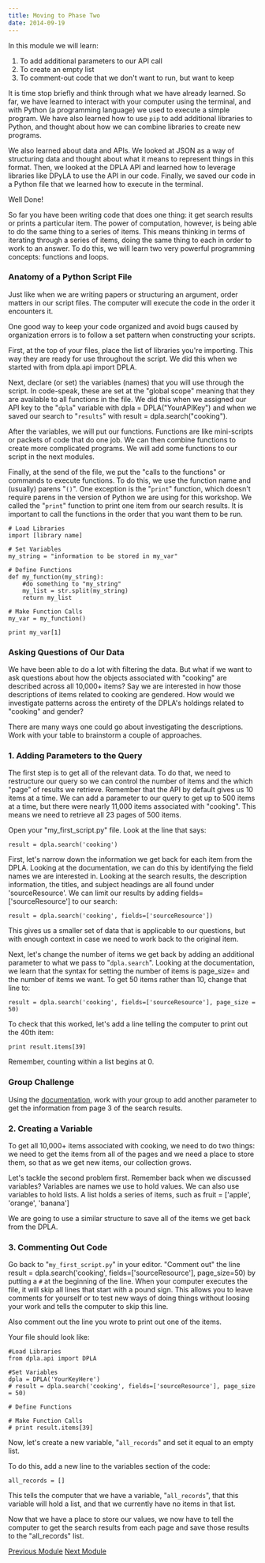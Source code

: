 ```yaml
---
title: Moving to Phase Two
date: 2014-09-19
---
```


In this module we will learn:

1. To add additional parameters to our API call
2. To create an empty list
3. To comment-out code that we don't want to run, but want to keep

It is time stop briefly and think through what we have already learned. So far, we have learned to interact with your computer using the terminal, and with Python (a programming language) we used to execute a simple program. We have also learned how to use `pip` to add additional libraries to Python, and thought about how we can combine libraries to create new programs.

We also learned about data and APIs. We looked at JSON as a way of structuring data and thought about what it means to represent things in this format. Then, we looked at the DPLA API and learned how to leverage libraries like DPyLA to use the API in our code. Finally, we saved our code in a Python file that we learned how to execute in the terminal.

Well Done!

So far you have been writing code that does one thing: it get search results or prints a particular item. The power of computation, however, is being able to do the same thing to a series of items. This means thinking in terms of iterating through a series of items, doing the same thing to each in order to work to an answer. To do this, we will learn two very powerful programming concepts: functions and loops.

### Anatomy of a Python Script File

Just like when we are writing papers or structuring an argument, order matters in our script files. The computer will execute the code in the order it encounters it.

One good way to keep your code organized and avoid bugs caused by organization errors is to follow a set pattern when constructing your scripts.

First, at the top of your files, place the list of libraries you're importing. This way they are ready for use throughout the script. We did this when we started with <span class="command">from dpla.api import DPLA</span>.

Next, declare (or set) the variables (names) that you will use through the script. In code-speak, these are set at the "global scope" meaning that they are available to all functions in the file. We did this when we assigned our API key to the "`dpla`" variable with <span class="command">dpla = DPLA("YourAPIKey")</span> and when we saved our search to "`results`" with <span class="command">result = dpla.search("cooking")</span>.

After the variables, we will put our functions. Functions are like mini-scripts or packets of code that do one job. We can then combine functions to create more complicated programs. We will add some functions to our script in the next modules.

Finally, at the send of the file, we put the "calls to the functions" or commands to execute functions. To do this, we use the function name and (usually) parens "`()`". One exception is the "`print`" function, which doesn't require parens in the version of Python we are using for this workshop. We called the "`print`" function to print one item from our search results. It is important to call the functions in the order that you want them to be run.

	# Load Libraries
	import [library name]

	# Set Variables
	my_string = "information to be stored in my_var"

	# Define Functions
	def my_function(my_string):
		#do something to "my_string"
		my_list = str.split(my_string)
		return my_list

	# Make Function Calls
	my_var = my_function()

	print my_var[1]

### Asking Questions of Our Data

We have been able to do a lot with filtering the data. But what if we want to ask questions about how the objects associated with "cooking" are described across all 10,000+ items? Say we are interested in how those descriptions of items related to cooking are gendered. How would we investigate patterns across the entirety of the DPLA's holdings related to "cooking" and gender?

There are many ways one could go about investigating the descriptions. Work with your table to brainstorm a couple of approaches.


### 1. Adding Parameters to the Query

The first step is to get all of the relevant data. To do that, we need to restructure our query so we can control the number of items and the which "page" of results we retrieve. Remember that the API by default gives us 10 items at a time. We can add a parameter to our query to get up to 500 items at a time, but there were nearly 11,000 items associated with "cooking". This means we need to retrieve all 23 pages of 500 items.

Open your "my_first_script.py" file. Look at the line that says:

	result = dpla.search('cooking')

First, let's narrow down the information we get back for each item from the DPLA. Looking at the documentation, we can do this by identifying the field names we are interested in. Looking at the search results, the description information, the titles, and subject headings are all found under 'sourceResource'. We can limit our results by adding <span class="command">fields=['sourceResource']</span> to our search:

	result = dpla.search('cooking', fields=['sourceResource'])

This gives us a smaller set of data that is applicable to our questions, but with enough context in case we need to work back to the original item.

Next, let's change the number of items we get back by adding an additional parameter to what we pass to "`dpla.search`". Looking at the documentation, we learn that the syntax for setting the number of items is <span class="command">page_size=</span> and the number of items we want. To get 50 items rather than 10, change that line to:

	result = dpla.search('cooking', fields=['sourceResource'], page_size = 50)

To check that this worked, let's add a line telling the computer to print out the 40th item:

	print result.items[39]

Remember, counting within a list begins at 0.

### Group Challenge

Using the [documentation](https://github.com/bibliotechy/DPyLA), work with your group to add another parameter to get the information from page 3 of the search results.


### 2. Creating a Variable

To get all 10,000+ items associated with cooking, we need to do two things: we need to get the items from all of the pages and we need a place to store them, so that as we get new items, our collection grows.

Let's tackle the second problem first. Remember back when we discussed variables? Variables are names we use to hold values. We can also use variables to hold lists. A list holds a series of items, such as <span class='command'>fruit = ['apple', 'orange', 'banana']</span>

We are going to use a similar structure to save all of the items we get back from the DPLA.

### 3. Commenting Out Code

Go back to "`my_first_script.py`" in your editor. "Comment out" the line <span class="command">result = dpla.search('cooking', fields=['sourceResource'], page_size=50)</span> by putting a `#` at the beginning of the line. When your computer executes the file, it will skip all lines that start with a pound sign. This allows you to leave comments for yourself or to test new ways of doing things without loosing your work and tells the computer to skip this line.

Also comment out the line you wrote to print out one of the items.

Your file should look like:

	#Load Libraries
	from dpla.api import DPLA

	#Set Variables
	dpla = DPLA('YourKeyHere')
	# result = dpla.search('cooking', fields=['sourceResource'], page_size = 50)

	# Define Functions

	# Make Function Calls
	# print result.items[39]

Now, let's create a new variable, "`all_records`" and set it equal to an empty list.

To do this, add a new line to the variables section of the code:

	all_records = []

This tells the computer that we have a variable, "`all_records`", that this variable will hold a list, and that we currently have no items in that list.

Now that we have a place to store our values, we now have to tell the computer to get the search results from each page and save those results to the "all_records" list.

<span class="left">[Previous Module](module05.html)</span>
<span class="right">[Next Module](module07.html)</span>
